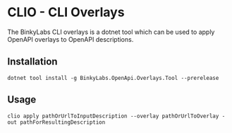 # CLIO - CLI Overlays

The BinkyLabs CLI overlays is a dotnet tool which can be used to apply OpenAPI overlays to OpenAPI descriptions.

## Installation

```shell
dotnet tool install -g BinkyLabs.OpenApi.Overlays.Tool --prerelease
```

## Usage

```shell
clio apply pathOrUrlToInputDescription --overlay pathOrUrlToOverlay -out pathForResultingDescription
```
